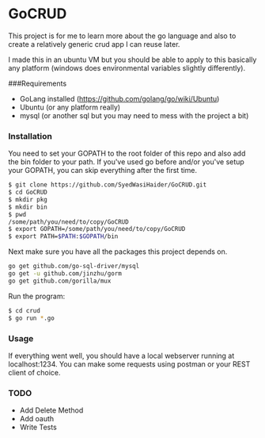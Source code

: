 # GoCRUD

This project is for me to learn more about the go language and also to create a relatively generic crud app I can reuse later.

I made this in an ubuntu VM but you should be able to apply to this basically any platform (windows does environmental variables slightly differently). 

###Requirements

* GoLang installed (https://github.com/golang/go/wiki/Ubuntu)
* Ubuntu (or any platform really)
* mysql (or another sql but you may need to mess with the project a bit)

### Installation

You need to set your GOPATH to the root folder of this repo and also
add the bin folder to your path. If you've used go before and/or you've setup your GOPATH, you can skip everything after the first time.

```sh
$ git clone https://github.com/SyedWasiHaider/GoCRUD.git
$ cd GoCRUD
$ mkdir pkg
$ mkdir bin
$ pwd
/some/path/you/need/to/copy/GoCRUD
$ export GOPATH=/some/path/you/need/to/copy/GoCRUD
$ export PATH=$PATH:$GOPATH/bin
```

Next make sure you have all the packages this project depends on.

```sh
go get github.com/go-sql-driver/mysql
go get -u github.com/jinzhu/gorm
go get github.com/gorilla/mux
```
Run the program:
```sh
$ cd crud
$ go run *.go
```

### Usage

If everything went well, you should have a local webserver running at
localhost:1234. You can make some requests using postman or your REST client of choice.

### TODO

 - Add Delete Method
 - Add oauth 
 - Write Tests
